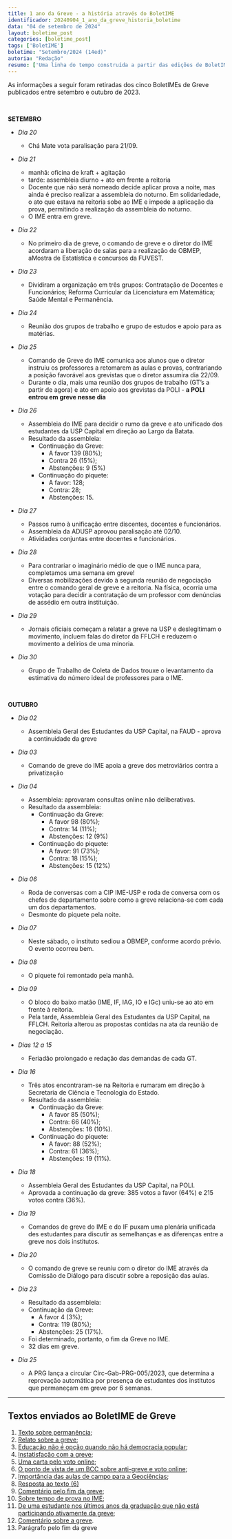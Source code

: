 ```yaml
---
title: 1 ano da Greve - a história através do BoletIME
identificador: 20240904_1_ano_da_greve_historia_boletime
data: "04 de setembro de 2024"
layout: boletime_post
categories: [boletime_post]
tags: ['BoletIME']
boletime: "Setembro/2024 (14ed)"
autoria: "Redação"
resumo: ['Uma linha do tempo construída a partir das edições de BoletIME de Greve para relembrar o que foi a Greve dos Estudantes de 2023.']
---
```


As informações a seguir foram retiradas dos cinco BoletIMEs de Greve publicados entre setembro e outubro de 2023.

<br>

**SETEMBRO**

- *Dia 20*
  - Chá Mate vota paralisação para 21/09.

- *Dia 21*
  - manhã: oficina de kraft + agitação
  - tarde: assembleia diurno + ato em frente a reitoria
  - Docente que não será nomeado decide aplicar prova a noite, mas ainda é preciso realizar a assembleia do noturno. Em solidariedade, o ato que estava na reitoria sobe ao IME e impede a aplicação da prova, permitindo a realização da assembleia do noturno.
  - O IME entra em greve.

- *Dia 22*
  - No primeiro dia de greve, o comando de greve e o diretor do IME acordaram a liberação de salas para a realização de OBMEP, aMostra de Estatística e concursos da FUVEST.

- *Dia 23*
  - Dividiram a organização em três grupos: Contratação de Docentes e Funcionários; Reforma Curricular da Licenciatura em Matemática; Saúde Mental e Permanência.

- *Dia 24*
  - Reunião dos grupos de trabalho e grupo de estudos e apoio para as matérias.

- *Dia 25*
  - Comando de Greve do IME comunica aos alunos que o diretor instruiu os professores a retomarem as aulas e provas, contrariando a posição favorável aos grevistas que o diretor assumira dia 22/09.
  - Durante o dia, mais uma reunião dos grupos de trabalho (GT’s a partir de agora) e ato em apoio aos grevistas da POLI - **a POLI entrou em greve nesse dia**

- *Dia 26*
  - Assembleia do IME para decidir o rumo da greve e ato unificado dos estudantes da USP Capital em direção ao Largo da Batata.
  - Resultado da assembleia:
    - Continuação da Greve:
      - A favor 139 (80%);
      - Contra 26 (15%);
      - Abstenções: 9 (5%)
    - Continuação do piquete:
      - A favor: 128;
      - Contra: 28;
      - Abstenções: 15.

- *Dia 27*
  - Passos rumo à unificação entre discentes, docentes e funcionários.
  - Assembleia da ADUSP aprovou paralisação até 02/10.
  - Atividades conjuntas entre docentes e funcionários.

- *Dia 28*
  - Para contrariar o imaginário médio de que o IME nunca para, completamos uma semana em greve!
  - Diversas mobilizações devido à segunda reunião de negociação entre o comando geral de greve e a reitoria. Na física, ocorria uma votação para decidir a contratação de um professor com denúncias de assédio em outra instituição.

- *Dia 29*
  - Jornais oficiais começam a relatar a greve na USP e deslegitimam o movimento, incluem falas do diretor da FFLCH e reduzem o movimento a delírios de uma minoria. 
  
- *Dia 30*
  - Grupo de Trabalho de Coleta de Dados trouxe o levantamento da estimativa do número ideal de professores para o IME.

<br>

**OUTUBRO**

- *Dia 02*
  - Assembleia Geral des Estudantes da USP Capital, na FAUD - aprova a continuidade da greve

- *Dia 03*
  - Comando de greve do IME apoia a greve dos metroviários contra a privatização

- *Dia 04*
  - Assembleia: aprovaram consultas online não deliberativas.
  - Resultado da assembleia:
    - Continuação da Greve:
      - A favor 98 (80%);
      - Contra: 14 (11%);
      - Abstenções: 12 (9%)
    - Continuação do piquete:
      - A favor: 91 (73%);
      - Contra: 18 (15%);
      - Abstenções: 15 (12%)

- *Dia 06*
  - Roda de conversas com a CIP IME-USP e roda de conversa com os chefes de departamento sobre como a greve relaciona-se com cada um dos departamentos.
  - Desmonte do piquete pela noite.

- *Dia 07*
  - Neste sábado, o instituto sediou a OBMEP, conforme acordo prévio. O evento ocorreu bem.

- *Dia 08*
  - O piquete foi remontado pela manhã.

- *Dia 09*
  - O bloco do baixo matão (IME, IF, IAG, IO e IGc) uniu-se ao ato em frente à reitoria. 
  - Pela tarde, Assembleia Geral des Estudantes da USP Capital, na FFLCH. Reitoria alterou as propostas contidas na ata da reunião de negociação.

- *Dias 12 a 15*
  - Feriadão prolongado e redação das demandas de cada GT.

- *Dia 16*
  - Três atos encontraram-se na Reitoria e rumaram em direção à Secretaria de Ciência e Tecnologia do Estado.
  - Resultado da assembleia:
    - Continuação da Greve:
      - A favor 85 (50%);
      - Contra: 66 (40%);
      - Abstenções: 16 (10%).
    - Continuação do piquete:
      - A favor: 88 (52%);
      - Contra: 61 (36%);
      - Abstenções: 19 (11%).

- *Dia 18*
  - Assembleia Geral des Estudantes da USP Capital, na POLI.
  - Aprovada a continuação da greve: 385 votos a favor (64%) e 215 votos contra (36%).

- *Dia 19*
  - Comandos de greve do IME e do IF puxam uma plenária unificada des estudantes para discutir as semelhanças e as diferenças entre a greve nos dois institutos.

- *Dia 20*
  - O comando de greve se reuniu com o diretor do IME através da Comissão de Diálogo para discutir sobre a reposição das aulas.

- *Dia 23*
  - Resultado da assembleia:
  - Continuação da Greve:
    - A favor 4 (3%);
    - Contra: 119 (80%);
    - Abstenções: 25 (17%).
  - Foi determinado, portanto, o fim da Greve no IME.
  - 32 dias em greve.

- *Dia 25*
  - A PRG lança a circular Circ-Gab-PRG-005/2023, que determina a reprovação automática por presença de estudantes dos institutos que permaneçam em greve por 6 semanas.

---

<h2>Textos enviados ao BoletIME de Greve</h2>

1) [Texto sobre permanência](https://camat.ime.usp.br/boletime_post/2023/10/05/texto-sobre-permanencia.html);
2) [Relato sobre a greve](https://camat.ime.usp.br/boletime_post/2023/10/05/relato-sobre-a-greve.html);
3) [Educação não é opção quando não há democracia popular](https://camat.ime.usp.br/boletime_post/2023/10/06/educacao-nao-e-opcao-quando-nao-ha-democracia-popular.html);
4) [Instatisfação com a greve](https://camat.ime.usp.br/boletime_post/2023/10/05/insatisfacao-com-a-greve.html);
5) [Uma carta pelo voto online](https://camat.ime.usp.br/boletime_post/2023/10/05/uma-carta-pelo-voto-online.html);
6) [O ponto de vista de um BCC sobre anti-greve e voto online](https://camat.ime.usp.br/boletime_post/2023/10/14/o-ponto-de-vista-de-um-bcc-sobre-anti-greve-e-voto-online.html);
7) [Importância das aulas de campo para a Geociências](https://camat.ime.usp.br/boletime_post/2023/10/14/importancia-das-aulas-de-campo-para-a-geociencias.html);
8) [Resposta ao texto (6)](https://camat.ime.usp.br/boletime_post/2023/10/21/resposta-ao-texto-o-ponto-de-vista-de-um-bcc-sobre-anti-greve-e-voto-online.html)
9) [Comentário pelo fim da greve](https://camat.ime.usp.br/boletime_post/2023/10/25/comentario-sobre-a-greve.html);
10) [Sobre tempo de prova no IME](https://camat.ime.usp.br/boletime_post/2023/10/21/sobre-tempo-de-prova-no-ime.html);
11) [De uma estudante nos últimos anos da graduação que não está participando ativamente da greve](https://camat.ime.usp.br/boletime_post/2023/10/25/de-uma-estudante-nos-ultimos-anos-de-graduacao-que-nao-esta-participando-ativamente-da-greve.html);
12) [Comentário sobre a greve](https://camat.ime.usp.br/boletime_post/2023/10/25/comentario-sobre-a-greve.html).
13) Parágrafo pelo fim da greve